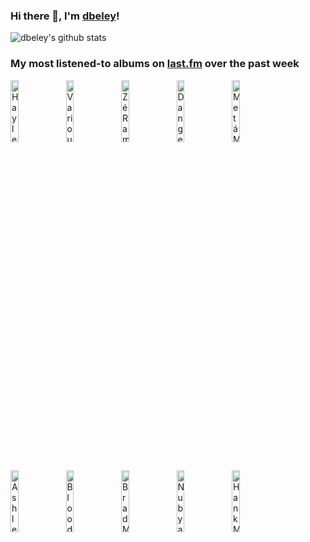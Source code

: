 ### Hi there 👋, I'm [dbeley](https://dbeley.ovh/en)!

![dbeley's github stats](https://github-readme-stats.vercel.app/api?username=dbeley)

### My most listened-to albums on [last.fm](https://www.last.fm/user/d_beley) over the past week

[<img src='https://lastfm.freetls.fastly.net/i/u/300x300/5069488bed47c7877f3c594020870dbd.jpg' width='16%' alt='Hayley Williams - Ego Death At A Bachelorette Party'>](https://www.last.fm/music/hayley%2bwilliams/ego%2bdeath%2bat%2ba%2bbachelorette%2bparty)&nbsp;
[<img src='https://lastfm.freetls.fastly.net/i/u/300x300/97d196d819a44e7b335a2f40e19ea420.jpg' width='16%' alt='Various Artists - Paul McCartney in Jazz : A Jazz Tribute to Paul McCartney'>](https://www.last.fm/music/various%2bartists/paul%2bmccartney%2bin%2bjazz%2b%253a%2ba%2bjazz%2btribute%2bto%2bpaul%2bmccartney)&nbsp;
[<img src='https://lastfm.freetls.fastly.net/i/u/300x300/6f3ac9182fac0117d026a90785d57901.png' width='16%' alt='Zé Ramalho - Zé Ramalho'>](https://www.last.fm/music/z%25c3%25a9%2bramalho/z%25c3%25a9%2bramalho)&nbsp;
[<img src='https://lastfm.freetls.fastly.net/i/u/300x300/eaf97740666856d7c071e2b311255a9a.jpg' width='16%' alt='Danger Mouse & Black Thought - Cheat Codes'>](https://www.last.fm/music/danger%2bmouse%2b%2526%2bblack%2bthought/cheat%2bcodes)&nbsp;
[<img src='https://lastfm.freetls.fastly.net/i/u/300x300/5c135558ea6b4fabcf0930cc89e5f489.png' width='16%' alt='Metá Metá - Metá Metá'>](https://www.last.fm/music/met%25c3%25a1%2bmet%25c3%25a1/met%25c3%25a1%2bmet%25c3%25a1)&nbsp;
<br>
[<img src='https://lastfm.freetls.fastly.net/i/u/300x300/cf1924769cb493e30af0dde9b6ce061a.jpg' width='16%' alt='Ashley Henry - My Voice'>](https://www.last.fm/music/ashley%2bhenry/my%2bvoice)&nbsp;
[<img src='https://lastfm.freetls.fastly.net/i/u/300x300/5bb90bb6c12dbb45b7217a4c59f4b385.png' width='16%' alt='Blood Orange - Essex Honey'>](https://www.last.fm/music/blood%2borange/essex%2bhoney)&nbsp;
[<img src='https://lastfm.freetls.fastly.net/i/u/300x300/a5488c6372f104314f38fa1e8b558fe6.jpg' width='16%' alt='Brad Mehldau - Ride into the Sun'>](https://www.last.fm/music/brad%2bmehldau/ride%2binto%2bthe%2bsun)&nbsp;
[<img src='https://lastfm.freetls.fastly.net/i/u/300x300/89701aeecb37def48d933184c590d457.jpg' width='16%' alt='Nubya Garcia - Source'>](https://www.last.fm/music/nubya%2bgarcia/source)&nbsp;
[<img src='https://lastfm.freetls.fastly.net/i/u/300x300/2337da435476676e9eabfc04f6ea81e0.jpg' width='16%' alt='Hank Mobley - Roll Call'>](https://www.last.fm/music/hank%2bmobley/roll%2bcall)&nbsp;
<br>
